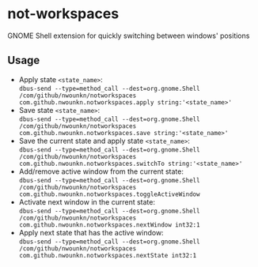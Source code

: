 # not-workspaces
GNOME Shell extension for quickly switching between windows' positions

## Usage
- Apply state `<state_name>`:  
`dbus-send --type=method_call --dest=org.gnome.Shell /com/github/nwounkn/notworkspaces com.github.nwounkn.notworkspaces.apply string:'<state_name>'`
- Save state `<state_name>`:  
`dbus-send --type=method_call --dest=org.gnome.Shell /com/github/nwounkn/notworkspaces com.github.nwounkn.notworkspaces.save string:'<state_name>'`
- Save the current state and apply state `<state_name>`:  
`dbus-send --type=method_call --dest=org.gnome.Shell /com/github/nwounkn/notworkspaces com.github.nwounkn.notworkspaces.switchTo string:'<state_name>'`
- Add/remove active window from the current state:  
`dbus-send --type=method_call --dest=org.gnome.Shell /com/github/nwounkn/notworkspaces com.github.nwounkn.notworkspaces.toggleActiveWindow`
- Activate next window in the current state:  
`dbus-send --type=method_call --dest=org.gnome.Shell /com/github/nwounkn/notworkspaces com.github.nwounkn.notworkspaces.nextWindow int32:1`
- Apply next state that has the active window:  
`dbus-send --type=method_call --dest=org.gnome.Shell /com/github/nwounkn/notworkspaces com.github.nwounkn.notworkspaces.nextState int32:1`
